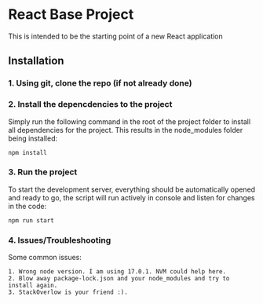 # React Base Project
This is intended to be the starting point of a new React application

## Installation

### 1. Using git, clone the repo (if not already done)
### 2. Install the depencdencies to the project

Simply run the following command in the root of the project folder to install all dependencies for the project. This results in the node_modules folder being installed:

```
npm install
```

### 3. Run the project

To start the development server, everything should be automatically opened and ready to go, the script will run actively in console and listen for changes in the code:

```
npm run start
```

### 4. Issues/Troubleshooting

Some common issues:

```
1. Wrong node version. I am using 17.0.1. NVM could help here.
2. Blow away package-lock.json and your node_modules and try to install again.
3. StackOverlow is your friend :).
```